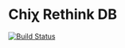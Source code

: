 Chiχ Rethink DB
============

[![Build Status](https://travis-ci.org/nodule/rethinkdb.png)](https://travis-ci.org/nodule/rethinkdb)
